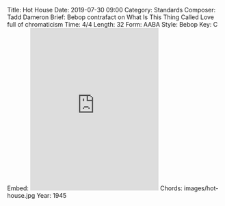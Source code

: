 Title: Hot House
Date: 2019-07-30 09:00
Category: Standards
Composer: Tadd Dameron
Brief: Bebop contrafact on What Is This Thing Called Love full of chromaticism
Time: 4/4
Length: 32
Form: AABA
Style: Bebop
Key: C
Embed: <iframe src="https://open.spotify.com/embed/playlist/566bAmlSnWrIfcDSnLLmef" width="300" height="380" frameborder="0" allowtransparency="true" allow="encrypted-media"></iframe>
Chords: images/hot-house.jpg
Year: 1945

